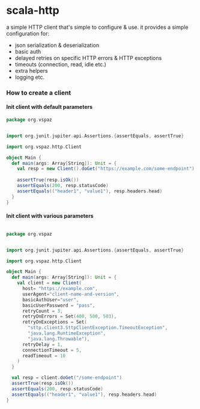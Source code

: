 # scala-http

a simple HTTP client that's simple to configure & use.
it provides a simple configuration for:
- json serialization & deserialization
- basic auth
- delayed retries on specific HTTP errors & HTTP exceptions
- timeouts (connection, read, idle etc.)
- extra helpers
- logging
etc.

### How to create a client

#### Init client with default parameters

```scala
package org.vspaz


import org.junit.jupiter.api.Assertions.{assertEquals, assertTrue}

import org.vspaz.http.Client

object Main {
  def main(args: Array[String]): Unit = {
    val resp = new Client().doGet("https://example.com/some-endpoint")
    
    assertTrue(resp.isOk())
    assertEquals(200, resp.statusCode)
    assertEquals(("header1", "value1"), resp.headers.head)
  }
}
```

#### Init client with various parameters

```scala

package org.vspaz


import org.junit.jupiter.api.Assertions.{assertEquals, assertTrue}

import org.vspaz.http.Client

object Main {
  def main(args: Array[String]): Unit = {
    val client = new Client(
      host= "https://example.com",
      userAgent="client-name-and-version",
      basicAuthUser="user",
      basicUserPassword = "pass",
      retryCount = 3,
      retryOnErrors = Set(400, 500, 503),
      retryOnExceptions = Set(
        "sttp.client3.SttpClientException.TimeoutException",
        "java.lang.RuntimeException",
        "java.lang.Throwable"),
      retryDelay = 1,
      connectionTimeout = 5,
      readTimeout = 10
    )
  }

  val resp = client.doGet("/some-endpoint")
  assertTrue(resp.isOk())
  assertEquals(200, resp.statusCode)
  assertEquals(("header1", "value1"), resp.headers.head)
}

```